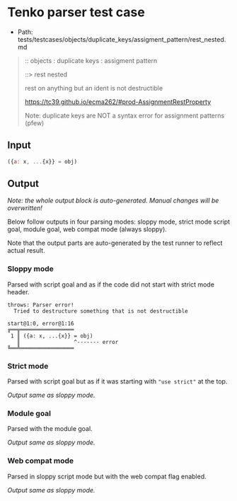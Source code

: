 # Tenko parser test case

- Path: tests/testcases/objects/duplicate_keys/assigment_pattern/rest_nested.md

> :: objects : duplicate keys : assigment pattern
>
> ::> rest nested
>
> rest on anything but an ident is not destructible
>
> https://tc39.github.io/ecma262/#prod-AssignmentRestProperty
>
> Note: duplicate keys are NOT a syntax error for assignment patterns (pfew)

## Input


`````js
({a: x, ...{x}} = obj)
`````

## Output

_Note: the whole output block is auto-generated. Manual changes will be overwritten!_

Below follow outputs in four parsing modes: sloppy mode, strict mode script goal, module goal, web compat mode (always sloppy).

Note that the output parts are auto-generated by the test runner to reflect actual result.

### Sloppy mode

Parsed with script goal and as if the code did not start with strict mode header.

`````
throws: Parser error!
  Tried to destructure something that is not destructible

start@1:0, error@1:16
╔══╦═════════════════
 1 ║ ({a: x, ...{x}} = obj)
   ║                 ^------- error
╚══╩═════════════════

`````

### Strict mode

Parsed with script goal but as if it was starting with `"use strict"` at the top.

_Output same as sloppy mode._

### Module goal

Parsed with the module goal.

_Output same as sloppy mode._

### Web compat mode

Parsed in sloppy script mode but with the web compat flag enabled.

_Output same as sloppy mode._
